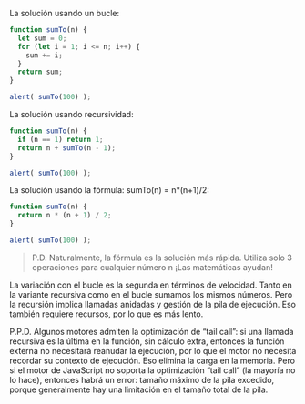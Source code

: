 La solución usando un bucle:

````js
function sumTo(n) {
  let sum = 0;
  for (let i = 1; i <= n; i++) {
    sum += i;
  }
  return sum;
}

alert( sumTo(100) );
````

La solución usando recursividad:

````js
function sumTo(n) {
  if (n == 1) return 1;
  return n + sumTo(n - 1);
}

alert( sumTo(100) );
````

La solución usando la fórmula: sumTo(n) = n*(n+1)/2:

```js
function sumTo(n) {
  return n * (n + 1) / 2;
}

alert( sumTo(100) );
```

> P.D. Naturalmente, la fórmula es la solución más rápida. Utiliza solo 3 operaciones para cualquier número n ¡Las matemáticas ayudan!

La variación con el bucle es la segunda en términos de velocidad. Tanto en la variante recursiva como en el bucle sumamos los mismos números. Pero la recursión implica llamadas anidadas y gestión de la pila de ejecución. Eso también requiere recursos, por lo que es más lento.

P.P.D. Algunos motores admiten la optimización de “tail call”: si una llamada recursiva es la última en la función, sin cálculo extra, entonces la función externa no necesitará reanudar la ejecución, por lo que el motor no necesita recordar su contexto de ejecución. Eso elimina la carga en la memoria. Pero si el motor de JavaScript no soporta la optimización “tail call” (la mayoría no lo hace), entonces habrá un error: tamaño máximo de la pila excedido, porque generalmente hay una limitación en el tamaño total de la pila.
